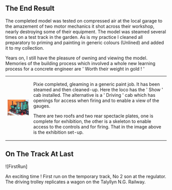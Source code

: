## The End Result
The completed model was tested on compressed air at the local garage to the amazement of two motor mechanics it shot across their workshop, nearly destroying some of their equipment.
The model was steamed several times on a test track in the garden.
As is my practice I cleaned all preparatory to priming and painting in generic colours (Unlined) and added it to my collection.

Years on, I still have the pleasure of owning and viewing the model.
Memories of the building process which involved a whole new learning process for a concrete engineer are ' Worth their weight in gold ! '

<div align="center" class="image-table">
	<table>
		<tr>
			<td class="col2">
				<img src="/assets/jmm/pixie2.jpg">
			</td>
			<td class="col2">
				<p>Pixie completed, gleaming in a generic paint job. It has been steamed and then cleaned-up. Here the loco has the ' Show ' cab installed. The alternative is a ' Driving ' cab which has openings for access when firing and to enable a view of the gauges.</p>
				<p>There are two roofs and two rear spectacle plates, one is complete for exhibition, the other is a skeleton to enable access to the controls and for firing. That in the image above is the exhibition set-up.</p>
			</td>
		</tr>
	</table>
</div>

## On The Track At Last

![FirstRun]

An exciting time ! First run on the temporary track, No 2 son at the regulator.
The driving trolley replicates a wagon on the Talyllyn N.G. Railway.